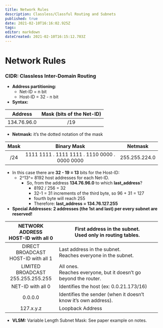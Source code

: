 ```yaml
---
title: Network Rules
description: Classless/Classful Routing and Subnets
published: true
date: 2021-02-10T16:16:02.925Z
tags: 
editor: markdown
dateCreated: 2021-02-10T16:15:12.703Z
---
```


# Network Rules

### CIDR: Classless Inter-Domain Routing

- **Address partitioning:**
	- Net-ID = n bit
 	- Host-ID = 32 - n bit
- **Syntax:**

|   Address   	| Mask (bits of the Net-ID) 	|
|:-----------:	|:-------------------------:	|
| 134.76.96.0 	|            /19            	|

- **Netmask:** it’s the dotted notation of the mask

| Mask 	|                  Binary Mask                  	|    Netmask    	|
|:----:	|:---------------------------------------------:	|:-------------:	|
|  /24 	| 1111 1111 . 1111 1111 . 1110 0000 . 0000 0000 	| 255.255.224.0 	|

- In this case there are **32 - 19 = 13** bits for the Host-ID:
	- 2^13^= 8192 host addresses for each Net-ID.
		- So, from the address **134.76.96.0** to which **last_address**?
			- 8192 / 256 = 32
			- 32-1 = 31 increments of the third byte, so 96 + 31 = 127
			- fourth byte will reach 255
			- Therefore: **last_address = 134.76.127.255**
- **Special Addresses: 2 addresses (the 1st and last) per every subnet are reserved!**

|  NETWORK ADDRESS<br>HOST-ID with all 0 	| First address in the subnet.<br>Used only in routing tables.        	|
|:--------------------------------------:	|---------------------------------------------------------------------	|
| DIRECT BROADCAST<br>HOST-ID with all 1 	| Last address in the subnet.<br>Reaches everyone in the subnet.      	|
|  LIMITED BROADCAST<br>255.255.255.255  	| All ones.<br>Reaches everyone, but it doesn’t go beyond the router. 	|
|            NET-ID with all 0           	| Identifies the host (ex: 0.0.21.173/16)                             	|
|                 0.0.0.0                	| Identifies the sender (when it doesn’t know it’s own address).      	|
|                127.x.y.z               	| Loopback Address                                                    	|
- **VLSM:** Variable Length Subnet Mask: See paper example on notes.
